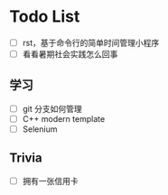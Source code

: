 # Todo List

- [ ] rst，基于命令行的简单时间管理小程序
- [ ] 看看暑期社会实践怎么回事

## 学习

- [ ] git 分支如何管理
- [ ] C++ modern template
- [ ] Selenium

## Trivia

- [ ] 拥有一张信用卡
